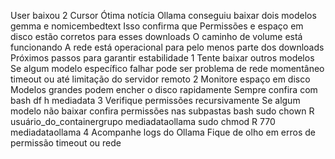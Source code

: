 User
baixou 2
Cursor
Ótima notícia 
Ollama conseguiu baixar dois modelos gemma e nomicembedtext Isso confirma que
 Permissões e espaço em disco estão corretos para esses downloads
 O caminho de volume está funcionando
 A rede está operacional para pelo menos parte dos downloads
 Próximos passos para garantir estabilidade
1 Tente baixar outros modelos
 Se algum modelo específico falhar pode ser problema de rede momentâneo timeout ou até limitação do servidor remoto
2 Monitore espaço em disco
 Modelos grandes podem encher o disco rapidamente Sempre confira com
bash
df h mediadata
3 Verifique permissões recursivamente
 Se algum modelo não baixar confira permissões nas subpastas
bash
sudo chown R usuário_do_containergrupo mediadataollama
sudo chmod R 770 mediadataollama
4 Acompanhe logs do Ollama
 Fique de olho em erros de permissão timeout ou rede
